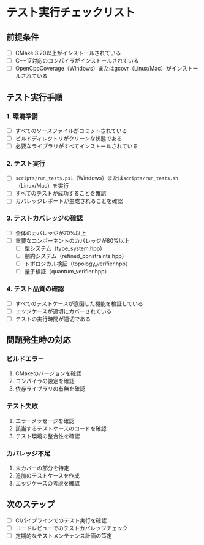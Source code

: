 # テスト実行チェックリスト

## 前提条件
- [ ] CMake 3.20以上がインストールされている
- [ ] C++17対応のコンパイラがインストールされている
- [ ] OpenCppCoverage（Windows）またはgcovr（Linux/Mac）がインストールされている

## テスト実行手順

### 1. 環境準備
- [ ] すべてのソースファイルがコミットされている
- [ ] ビルドディレクトリがクリーンな状態である
- [ ] 必要なライブラリがすべてインストールされている

### 2. テスト実行
- [ ] `scripts/run_tests.ps1`（Windows）または`scripts/run_tests.sh`（Linux/Mac）を実行
- [ ] すべてのテストが成功することを確認
- [ ] カバレッジレポートが生成されることを確認

### 3. テストカバレッジの確認
- [ ] 全体のカバレッジが70%以上
- [ ] 重要なコンポーネントのカバレッジが80%以上
  - [ ] 型システム（type_system.hpp）
  - [ ] 制約システム（refined_constraints.hpp）
  - [ ] トポロジカル検証（topology_verifier.hpp）
  - [ ] 量子検証（quantum_verifier.hpp）

### 4. テスト品質の確認
- [ ] すべてのテストケースが意図した機能を検証している
- [ ] エッジケースが適切にカバーされている
- [ ] テストの実行時間が適切である

## 問題発生時の対応

### ビルドエラー
1. CMakeのバージョンを確認
2. コンパイラの設定を確認
3. 依存ライブラリの有無を確認

### テスト失敗
1. エラーメッセージを確認
2. 該当するテストケースのコードを確認
3. テスト環境の整合性を確認

### カバレッジ不足
1. 未カバーの部分を特定
2. 追加のテストケースを作成
3. エッジケースの考慮を確認

## 次のステップ
- [ ] CIパイプラインでのテスト実行を確認
- [ ] コードレビューでのテストカバレッジチェック
- [ ] 定期的なテストメンテナンス計画の策定
